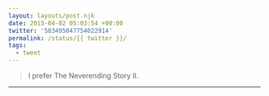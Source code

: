 ```yaml
---
layout: layouts/post.njk
date: 2015-04-02 05:03:54 +00:00
twitter: '583495047754022914'
permalink: /status/{{ twitter }}/
tags: 
  - tweet
---
```


> I prefer The Neverending Story II.

---

